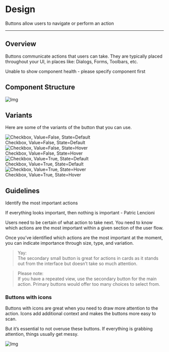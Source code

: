 
# Design

Buttons allow users to navigate or perform an action

---

## Overview

Buttons communicate actions that users can take. They are typically placed throughout your UI, in places like: Dialogs, Forms, Toolbars, etc.

Unable to show component health - please specify component first

## Component Structure

![Img](https://studio-assets.supernova.io/design-systems/18526/68848495-6ee9-4250-8956-61cc0e2088fa.png)

## Variants

Here are some of the variants of the button that you can use.

  
![Checkbox, Value=False, State=Default](https://studio-assets.supernova.io/design-systems/18526/cdf107fe-d5c3-4206-bd13-0557b63b1b4c.png)  
Checkbox, Value=False, State=Default  
![Checkbox, Value=False, State=Hover](https://studio-assets.supernova.io/design-systems/18526/a83bcf87-9bcd-4c80-8944-0a0884a61623.png)  
Checkbox, Value=False, State=Hover  
![Checkbox, Value=True, State=Default](https://studio-assets.supernova.io/design-systems/18526/1bca0dd8-bb31-4203-be6b-f3f317fef2ec.png)  
Checkbox, Value=True, State=Default  
![Checkbox, Value=True, State=Hover](https://studio-assets.supernova.io/design-systems/18526/7adf3578-4204-467a-86a9-c0aab8df5c70.png)  
Checkbox, Value=True, State=Hover  


## Guidelines

Identify the most important actions

If everything looks important, then nothing is important - Patric Lencioni

Users need to be certain of what action to take next. You need to know which actions are the most important within a given section of the user flow.

Once you’ve identified which actions are the most important at the moment, you can indicate importance through size, type, and variation.

> Yay:  
> The secondary small button is great for actions in cards as it stands out from the interface but doesn’t take so much attention.

> Please note:  
> If you have a repeated view, use the secondary button for the main action. Primary buttons would offer too many choices to select from.

### Buttons with icons

Buttons with icons are great when you need to draw more attention to the action. Icons add additional context and makes the buttons more easy to scan.

But it’s essential to not overuse these buttons. If everything is grabbing attention, things usually get messy.

![Img](https://studio-assets.supernova.io/design-systems/18526/bba30d27-caed-4ac3-9bbd-77120503afa4.gif)